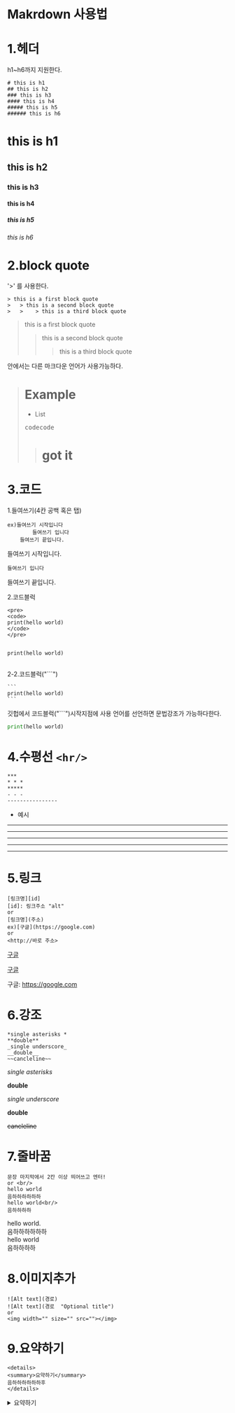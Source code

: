 # Makrdown 사용법
# 1.헤더
h1~h6까지 지원한다.

    # this is h1
    ## this is h2
    ### this is h3
    #### this is h4
    ##### this is h5
    ###### this is h6
# this is h1
## this is h2
### this is h3
#### this is h4
##### this is h5
###### this is h6

# 2.block quote
 '>' 를 사용한다.

    > this is a first block quote
    >   > this is a second block quote
    >   >    > this is a third block quote
> this is a first block quote
>   > this is a second block quote
>   >    > this is a third block quote

안에서는 다른 마크다운 언어가 사용가능하다.
>  # Example 
>  * List
>
> <pre>codecode</pre>
>   > # got it

# 3.코드
 1.들여쓰기(4칸 공백 혹은 탭)

    ex)들여쓰기 시작입니다
            들여쓰기 입니다
        들여쓰기 끝입니다.
들여쓰기 시작입니다.

    들여쓰기 입니다

들여쓰기 끝입니다.

2.코드블럭<br>

    <pre>
    <code>
    print(hello world)
    </code>
    </pre>
<pre>
<code>
print(hello world)
</code>
</pre>

2-2.코드블럭("```")

    ```
    print(hello world)
    ```
깃헙에서 코드블럭("```")시작지점에 사용 언어를 선언하면 문법강조가 가능하다한다.
```python
print(hello world)
```
# 4.수평선 ```<hr/>```
    ***
    * * *
    *****
    - - -
    ----------------
* 예시
***
* * *
*****
- - -
----------------

# 5.링크
    [링크명][id]
    [id]: 링크주소 "alt"
    or
    [링크명](주소)
    ex)[구글](https://google.com)
    or
    <http://바로 주소>

[구글][id]

[id]:https://google.com "구글구글바로가기"

[구글](https://google.com)

구글: <https://google.com>
# 6.강조
    *single asterisks *
    **double**
    _single underscore_
    __double__
    ~~cancleline~~

*single asterisks*

**double**

_single underscore_

__double__

~~cancleline~~

# 7.줄바꿈
    문장 마지막에서 2칸 이상 띄어쓰고 엔터!
    or <br/>
    hello world
    음하하하하하하
    hello world<br/>
    음하하하하
hello world.   
음하하하하하하  
hello world<br/>
음하하하하

# 8.이미지추가
    ![Alt text](경로)
    ![Alt text](경로  "Optional title")
    or
    <img width="" size="" src=""></img>

# 9.요약하기
    <details>
    <summary>요약하기</summary>
    음하하하하하하후
    </details>
<details>
<summary>요약하기</summary>
음하하하히하하하하하하하하하
</details>














